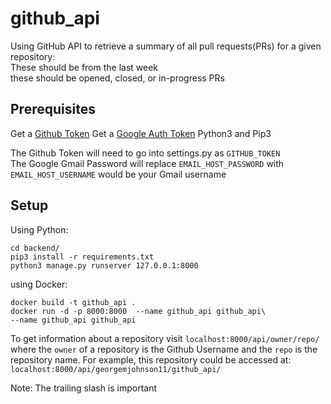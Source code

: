 # github_api

Using GitHub API to retrieve a summary of all pull requests(PRs) for a given repository:   
These should be from the last week   
these should be opened, closed, or in-progress PRs   

## Prerequisites
Get a [Github Token](https://github.com/settings/apps)
Get a [Google Auth Token](https://developers.google.com/gmail/api/auth/about-auth)
Python3 and Pip3

The Github Token will need to go into settings.py as `GITHUB_TOKEN`   
The Google Gmail Password will replace `EMAIL_HOST_PASSWORD` with `EMAIL_HOST_USERNAME` would be your Gmail username

## Setup   
Using Python: 
```
cd backend/   
pip3 install -r requirements.txt   
python3 manage.py runserver 127.0.0.1:8000
```
using Docker: 
```
docker build -t github_api .
docker run -d -p 8000:8000  --name github_api github_api\
--name github_api github_api
```
To get information about a repository visit `localhost:8000/api/owner/repo/` where the `owner` of a repository
is the Github Username and the `repo` is the repository name. For example, this repository could be accessed at: 
`localhost:8000/api/georgemjohnson11/github_api/`   
   
Note: The trailing slash is important